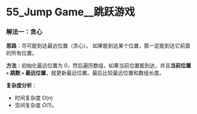 # 55_Jump Game__跳跃游戏

### 解法一：贪心

**思路**：尽可能到达最远位置（贪心）。
如果能到达某个位置，那一定能到达它前面的所有位置。

**方法**：初始化最远位置为 $0$，然后遍历数组，如果当前位置能到达，并且**当前位置 `+` 跳数 `>` 最远位置**，就更新最远位置。最后比较最远位置和数组长度。

**复杂度分析**：
- 时间复杂度 $O(n)$
- 空间复杂度 $O(1)$。
